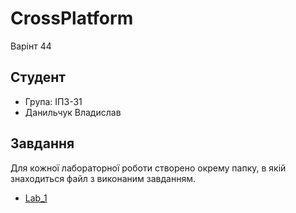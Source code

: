 # CrossPlatform
Варінт 44

## Студент
- Група: ІПЗ-31
- Данильчук Владислав
## Завдання
Для кожної лабораторної роботи створено окрему папку, в якій знаходиться файл з виконаним завданням.

- [Lab_1](./Lab_1)

